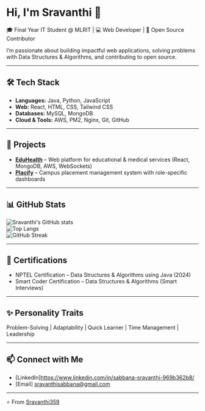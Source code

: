 # Hi, I'm Sravanthi 👋  

🎓 Final Year IT Student @ MLRIT | 💻 Web Developer | 🚀 Open Source Contributor  

I’m passionate about building impactful web applications, solving problems with Data Structures & Algorithms, and contributing to open source.  

---

## 🛠 Tech Stack  
- **Languages:** Java, Python, JavaScript  
- **Web:** React, HTML, CSS, Tailwind CSS  
- **Databases:** MySQL, MongoDB  
- **Cloud & Tools:** AWS, PM2, Nginx, Git, GitHub  

---

## 🚀 Projects  
- [**EduHealth**](https://github.com/Sravanthi359/EduHealth.git) – Web platform for educational & medical services (React, MongoDB, AWS, WebSockets)  
- [**Placify**](https://github.com/Sravanthi359/Placify-Smarter_Placements-Sharper_Talent.git) – Campus placement management system with role-specific dashboards  


---

## 📊 GitHub Stats  
![Sravanthi's GitHub stats](https://github-readme-stats.vercel.app/api?username=Sravanthi359&show_icons=true&theme=radical)  
![Top Langs](https://github-readme-stats.vercel.app/api/top-langs/?username=Sravanthi359&layout=compact&theme=radical)  
![GitHub Streak](https://github-readme-streak-stats.herokuapp.com/?user=Sravanthi359&theme=radical)  

---

## 📜 Certifications  
- NPTEL Certification – Data Structures & Algorithms using Java (2024)  
- Smart Coder Certification – Data Structures & Algorithms (Smart Interviews)  

---

## ✨ Personality Traits  
Problem-Solving | Adaptability | Quick Learner | Time Management | Leadership  

---

## 📫 Connect with Me  
- [LinkedIn]https://www.linkedin.com/in/sabbana-sravanthi-969b362b8/ 
- [Email] sravanthisabbana@gmail.com  

---
⭐️ From [Sravanthi359](https://github.com/Sravanthi359)
